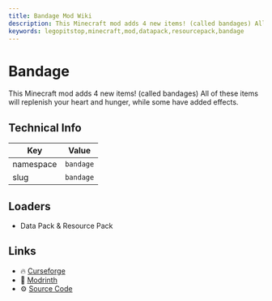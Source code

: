 ```yaml
---
title: Bandage Mod Wiki
description: This Minecraft mod adds 4 new items! (called bandages) All of these items will replenish your heart and hunger, while some have added effects.
keywords: legopitstop,minecraft,mod,datapack,resourcepack,bandage
---
```


# Bandage

This Minecraft mod adds 4 new items! (called bandages) All of these items will replenish your heart and hunger, while some have added effects.

## Technical Info

| Key       | Value     |
| --------- | --------- |
| namespace | `bandage` |
| slug      | `bandage` |

## Loaders

- Data Pack & Resource Pack

## Links

- :fire: [Curseforge](https://www.curseforge.com/minecraft/customization/bandages-datapack)
- :wrench: [Modrinth](https://modrinth.com/datapack/bandages)
- :gear: [Source Code](https://github.com/lpsmods/bandages)
